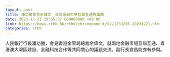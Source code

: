 ```yaml
---
layout: post
title: 潘功勝會見余偉文　交流金融市場互聯互通等議題
date: 2023-12-21 19:55:37.000000000 +08:00
link: https://news.rthk.hk/rthk/ch/component/k2/1733295-20231221.htm
categories: rthk
---
```


人民銀行行長潘功勝，會見香港金管局總裁余偉文，就兩地金融市場互聯互通、粵港澳大灣區建設、金融科技合作等共同關心的議題交流。副行長宣昌能亦有參與。
